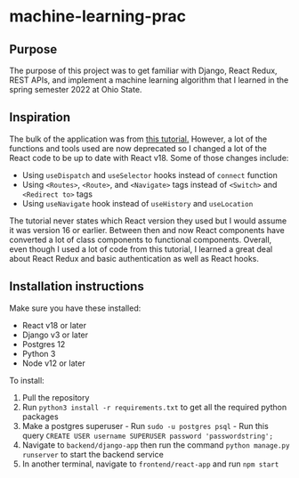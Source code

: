 # machine-learning-prac

## Purpose
The purpose of this project was to get familiar with Django, React Redux, REST APIs, and implement a machine learning algorithm that I learned in the spring semester 2022 at Ohio State.

## Inspiration
The bulk of the application was from [this tutorial.](https://www.datagraphi.com/blog/post/2020/8/30/docker-guide-build-a-fully-production-ready-machine-learning-app-with-react-django-and-postgresql-on-docker)
However, a lot of the functions and tools used are now deprecated so I changed a lot of the React code to be up to date with React v18. Some of those changes include:
 - Using `useDispatch` and `useSelector` hooks instead of `connect` function
 - Using `<Routes>`, `<Route>`, and `<Navigate>` tags instead of `<Switch>` and `<Redirect to>` tags
 - Using `useNavigate` hook instead of `useHistory` and `useLocation`
  
The tutorial never states which React version they used but I would assume it was version 16 or earlier. Between then and now React components have converted a lot of class components to functional components. 
Overall, even though I used a lot of code from this tutorial, I learned a great deal about React Redux and basic authentication as well as React hooks.
  
## Installation instructions

Make sure you have these installed:
  - React v18 or later
  - Django v3 or later
  - Postgres 12
  - Python 3
  - Node v12 or later
 
To install:
  1. Pull the repository
  2. Run `python3 install -r requirements.txt` to get all the required python packages
  3. Make a postgres superuser
    - Run `sudo -u postgres psql`
    - Run this query `CREATE USER username SUPERUSER password 'passwordstring';`
  4. Navigate to `backend/django-app` then run the command `python manage.py runserver` to start the backend service
  5. In another terminal, navigate to `frontend/react-app` and run `npm start`

